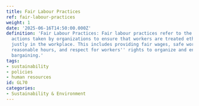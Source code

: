 ```yaml
---
title: Fair Labour Practices
ref: fair-labour-practices
weight: 1
date: '2025-06-16T14:50:00.000Z'
definition: 'Fair Labour Practices: Fair labour practices refer to the policies and
  actions taken by organizations to ensure that workers are treated ethically and
  justly in the workplace. This includes providing fair wages, safe working conditions,
  reasonable hours, and respect for workers'' rights to organize and engage in collective
  bargaining.'
tags:
- sustainability
- policies
- human resources
id: GL70
categories:
- Sustainability & Environment
---
```


